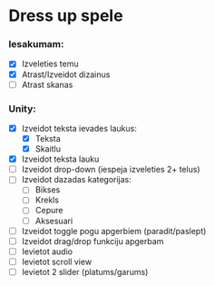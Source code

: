 # Dress up spele

### Iesakumam:
- [x] Izveleties temu
- [x] Atrast/Izveidot dizainus
- [ ] Atrast skanas
### Unity:
- [x] Izveidot teksta ievades laukus:
    - [x] Teksta
    - [x] Skaitlu
- [x] Izveidot teksta lauku
- [ ] Izveidot drop-down (iespeja izveleties 2+ telus)
- [ ] Izveidot dazadas kategorijas:
    - [ ] Bikses
    - [ ] Krekls
    - [ ] Cepure
    - [ ] Aksesuari
- [ ] Izveidot toggle pogu apgerbiem (paradit/paslept)
- [ ] Izveidot drag/drop funkciju apgerbam
- [ ] Ievietot audio
- [ ] Ievietot scroll view
- [ ] Ievietot 2 slider (platums/garums)
